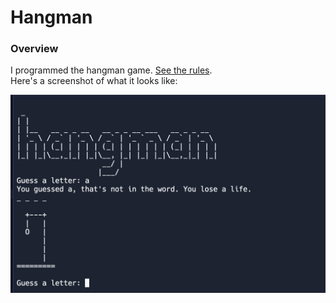 # Hangman

### Overview
I programmed the hangman game. [See the rules](https://en.wikipedia.org/wiki/Hangman_(game)).
<br> Here's a screenshot of what it looks like:
<p align="center">
  <img src="https://github.com/w-diana/100_days_Python_Challenge/blob/main/Day%207%20-%20Hangman/screenshot.jpg" width=700">
</p>

